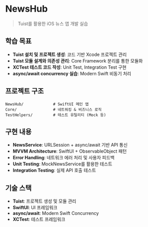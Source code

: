 # NewsHub

> Tuist를 활용한 iOS 뉴스 앱 개발 실습

## 학습 목표

- **Tuist 설치 및 프로젝트 생성**: 코드 기반 Xcode 프로젝트 관리
- **Tuist 모듈 설계와 의존성 관리**: Core Framework 분리를 통한 모듈화
- **XCTest 테스트 코드 작성**: Unit Test, Integration Test 구현
- **async/await concurrency 실습**: Modern Swift 비동기 처리

## 프로젝트 구조

```
NewsHub/             # SwiftUI 메인 앱
Core/                # 네트워킹 & 비즈니스 로직
TestHelpers/         # 테스트 유틸리티 (Mock 등)
```

## 구현 내용

- **NewsService**: URLSession + async/await 기반 API 통신
- **MVVM Architecture**: SwiftUI + ObservableObject 패턴
- **Error Handling**: 네트워크 에러 처리 및 사용자 피드백
- **Unit Testing**: MockNewsService를 활용한 테스트
- **Integration Testing**: 실제 API 호출 테스트

## 기술 스택

- **Tuist**: 프로젝트 생성 및 모듈 관리
- **SwiftUI**: UI 프레임워크
- **async/await**: Modern Swift Concurrency
- **XCTest**: 테스트 프레임워크
